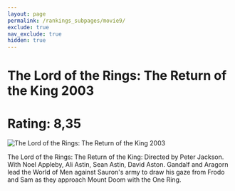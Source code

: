 ```yaml
---
layout: page
permalink: /rankings_subpages/movie9/
exclude: true
nav_exclude: true
hidden: true
---
```

    
# The Lord of the Rings: The Return of the King 2003
# Rating: 8,35
![The Lord of the Rings: The Return of the King 2003](https://fwcdn.pl/fpo/18/41/11841/7494142_1.7.webp)


The Lord of the Rings: The Return of the King: Directed by Peter Jackson. With Noel Appleby, Ali Astin, Sean Astin, David Aston. Gandalf and Aragorn lead the World of Men against Sauron's army to draw his gaze from Frodo and Sam as they approach Mount Doom with the One Ring.